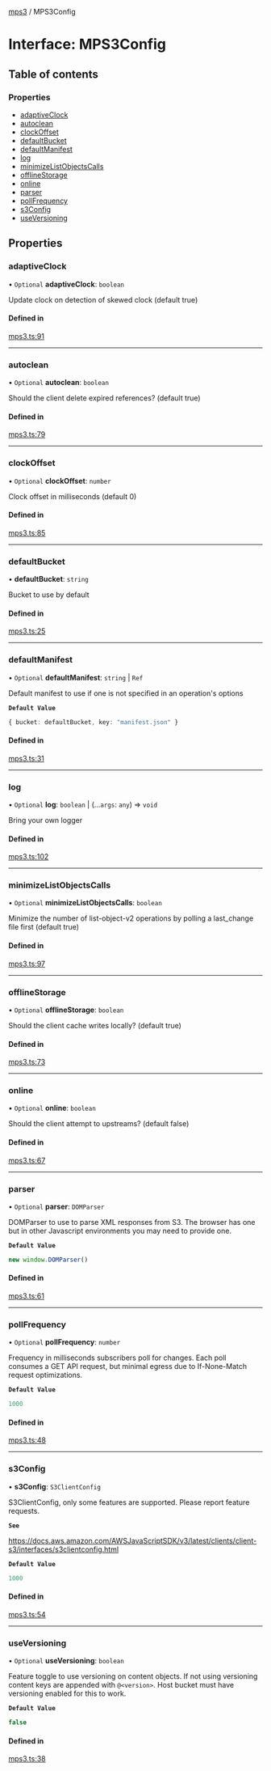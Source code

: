 [mps3](../API.md) / MPS3Config

# Interface: MPS3Config

## Table of contents

### Properties

- [adaptiveClock](MPS3Config.md#adaptiveclock)
- [autoclean](MPS3Config.md#autoclean)
- [clockOffset](MPS3Config.md#clockoffset)
- [defaultBucket](MPS3Config.md#defaultbucket)
- [defaultManifest](MPS3Config.md#defaultmanifest)
- [log](MPS3Config.md#log)
- [minimizeListObjectsCalls](MPS3Config.md#minimizelistobjectscalls)
- [offlineStorage](MPS3Config.md#offlinestorage)
- [online](MPS3Config.md#online)
- [parser](MPS3Config.md#parser)
- [pollFrequency](MPS3Config.md#pollfrequency)
- [s3Config](MPS3Config.md#s3config)
- [useVersioning](MPS3Config.md#useversioning)

## Properties

### adaptiveClock

• `Optional` **adaptiveClock**: `boolean`

Update clock on detection of skewed clock
(default true)

#### Defined in

[mps3.ts:91](https://github.com/endpointservices/mps3/blob/f7c84ed/src/mps3.ts#L91)

___

### autoclean

• `Optional` **autoclean**: `boolean`

Should the client delete expired references?
(default true)

#### Defined in

[mps3.ts:79](https://github.com/endpointservices/mps3/blob/f7c84ed/src/mps3.ts#L79)

___

### clockOffset

• `Optional` **clockOffset**: `number`

Clock offset in milliseconds
(default 0)

#### Defined in

[mps3.ts:85](https://github.com/endpointservices/mps3/blob/f7c84ed/src/mps3.ts#L85)

___

### defaultBucket

• **defaultBucket**: `string`

Bucket to use by default

#### Defined in

[mps3.ts:25](https://github.com/endpointservices/mps3/blob/f7c84ed/src/mps3.ts#L25)

___

### defaultManifest

• `Optional` **defaultManifest**: `string` \| `Ref`

Default manifest to use if one is not specified in an
operation's options

**`Default Value`**

```ts
{ bucket: defaultBucket, key: "manifest.json" }
```

#### Defined in

[mps3.ts:31](https://github.com/endpointservices/mps3/blob/f7c84ed/src/mps3.ts#L31)

___

### log

• `Optional` **log**: `boolean` \| (...`args`: `any`) => `void`

Bring your own logger

#### Defined in

[mps3.ts:102](https://github.com/endpointservices/mps3/blob/f7c84ed/src/mps3.ts#L102)

___

### minimizeListObjectsCalls

• `Optional` **minimizeListObjectsCalls**: `boolean`

Minimize the number of list-object-v2 operations by polling a last_change file first
(default true)

#### Defined in

[mps3.ts:97](https://github.com/endpointservices/mps3/blob/f7c84ed/src/mps3.ts#L97)

___

### offlineStorage

• `Optional` **offlineStorage**: `boolean`

Should the client cache writes locally?
(default true)

#### Defined in

[mps3.ts:73](https://github.com/endpointservices/mps3/blob/f7c84ed/src/mps3.ts#L73)

___

### online

• `Optional` **online**: `boolean`

Should the client attempt to upstreams?
(default false)

#### Defined in

[mps3.ts:67](https://github.com/endpointservices/mps3/blob/f7c84ed/src/mps3.ts#L67)

___

### parser

• `Optional` **parser**: `DOMParser`

DOMParser to use to parse XML responses from S3. The browser has one
but in other Javascript environments you may need to provide one.

**`Default Value`**

```ts
new window.DOMParser()
```

#### Defined in

[mps3.ts:61](https://github.com/endpointservices/mps3/blob/f7c84ed/src/mps3.ts#L61)

___

### pollFrequency

• `Optional` **pollFrequency**: `number`

Frequency in milliseconds subscribers poll for changes.
Each poll consumes a GET API request, but minimal egress
due to If-None-Match request optimizations.

**`Default Value`**

```ts
1000
```

#### Defined in

[mps3.ts:48](https://github.com/endpointservices/mps3/blob/f7c84ed/src/mps3.ts#L48)

___

### s3Config

• **s3Config**: `S3ClientConfig`

S3ClientConfig, only some features are supported. Please report feature requests.

**`See`**

https://docs.aws.amazon.com/AWSJavaScriptSDK/v3/latest/clients/client-s3/interfaces/s3clientconfig.html

**`Default Value`**

```ts
1000
```

#### Defined in

[mps3.ts:54](https://github.com/endpointservices/mps3/blob/f7c84ed/src/mps3.ts#L54)

___

### useVersioning

• `Optional` **useVersioning**: `boolean`

Feature toggle to use versioning on content objects. If not
using versioning content keys are appended with `@<version>`.
Host bucket must have versioning enabled for this to work.

**`Default Value`**

```ts
false
```

#### Defined in

[mps3.ts:38](https://github.com/endpointservices/mps3/blob/f7c84ed/src/mps3.ts#L38)
